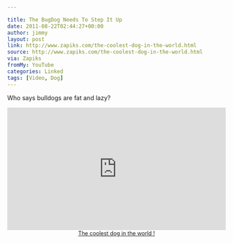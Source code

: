 ```yaml
---

title: The BugDog Needs To Step It Up
date: 2011-08-22T02:44:27+00:00
author: jimmy
layout: post
link: http://www.zapiks.com/the-coolest-dog-in-the-world.html
source: http://www.zapiks.com/the-coolest-dog-in-the-world.html
via: Zapiks
fromMy: YouTube
categories: Linked
tags: [Video, Dog]
---
```


Who says bulldogs are fat and lazy?

  
<div style="width : 100%; height : 0; padding-bottom : 56%; position : relative;"><iframe src="http://www.zapiks.fr/index.php?action=playerIframe&media_id=52372&width=640&height=360&autoStart=false&language=en" style="position : absolute; top : 0; left : 0; width : 100%; height : 100%;" frameborder="0" scrolling="no" allowfullscreen></iframe></div><div style="font-size: 90%; text-align : center;"><a href="http://www.zapiks.com/the-coolest-dog-in-the-world.html" title="The coolest dog in the world !">The coolest dog in the world !</a></div>
